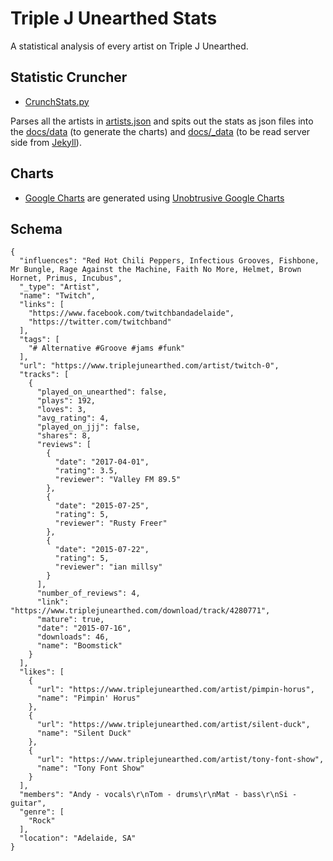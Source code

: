 # Triple J Unearthed Stats

A statistical analysis of every artist on Triple J Unearthed.

## Statistic Cruncher
- [CrunchStats.py](CrunchStats.py)

Parses all the artists in [artists.json](data/artists.json) and spits out the stats as json files into the [docs/data](docs/data) (to generate the charts) and [docs/_data](docs/_data) (to be read server side from [Jekyll](https://jekyllrb.com/docs/datafiles/)).

## Charts
- [Google Charts](https://developers.google.com/chart/) are generated using [Unobtrusive Google Charts](https://github.com/craigles/unobtrusive-google-charts)

## Schema
```
{
  "influences": "Red Hot Chili Peppers, Infectious Grooves, Fishbone, Mr Bungle, Rage Against the Machine, Faith No More, Helmet, Brown Hornet, Primus, Incubus",
  "_type": "Artist",
  "name": "Twitch",
  "links": [
    "https://www.facebook.com/twitchbandadelaide",
    "https://twitter.com/twitchband"
  ],
  "tags": [
    "# Alternative #Groove #jams #funk"
  ],
  "url": "https://www.triplejunearthed.com/artist/twitch-0",
  "tracks": [
    {
      "played_on_unearthed": false,
      "plays": 192,
      "loves": 3,
      "avg_rating": 4,
      "played_on_jjj": false,
      "shares": 8,
      "reviews": [
        {
          "date": "2017-04-01",
          "rating": 3.5,
          "reviewer": "Valley FM 89.5"
        },
        {
          "date": "2015-07-25",
          "rating": 5,
          "reviewer": "Rusty Freer"
        },
        {
          "date": "2015-07-22",
          "rating": 5,
          "reviewer": "ian millsy"
        }
      ],
      "number_of_reviews": 4,
      "link": "https://www.triplejunearthed.com/download/track/4280771",
      "mature": true,
      "date": "2015-07-16",
      "downloads": 46,
      "name": "Boomstick"
    }
  ],
  "likes": [
    {
      "url": "https://www.triplejunearthed.com/artist/pimpin-horus",
      "name": "Pimpin' Horus"
    },
    {
      "url": "https://www.triplejunearthed.com/artist/silent-duck",
      "name": "Silent Duck"
    },
    {
      "url": "https://www.triplejunearthed.com/artist/tony-font-show",
      "name": "Tony Font Show"
    }
  ],
  "members": "Andy - vocals\r\nTom - drums\r\nMat - bass\r\nSi - guitar",
  "genre": [
    "Rock"
  ],
  "location": "Adelaide, SA"
}
```
